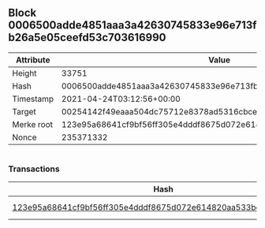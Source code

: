 ## Block 0006500adde4851aaa3a42630745833e96e713fb26a5e05ceefd53c703616990

Attribute | Value
--- | ---
Height | 33751
Hash | 0006500adde4851aaa3a42630745833e96e713fb26a5e05ceefd53c703616990
Timestamp | 2021-04-24T03:12:56+00:00
Target | 00254142f49eaaa504dc75712e8378ad5316cbcead634704b3734b6271167cc4
Merke root | 123e95a68641cf9bf56ff305e4dddf8675d072e614820aa533be8a2ce2dfdd8f
Nonce | 235371332

```

```

### Transactions

Hash | Amount
--- | ---
[123e95a68641cf9bf56ff305e4dddf8675d072e614820aa533be8a2ce2dfdd8f](123e95a68641cf9bf56ff305e4dddf8675d072e614820aa533be8a2ce2dfdd8f.md) | 10.00000000 SKEPTI 
